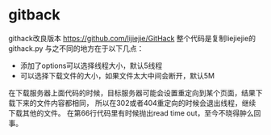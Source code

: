 # gitback
githack改良版本
https://github.com/lijiejie/GitHack 整个代码是复制liejiejie的githack.py
与之不同的地方在于以下几点：
* 添加了options可以选择线程大小，默认5线程
* 可以选择下载文件的大小，如果文件太大中间会断开，默认5M

在下载服务器上面代码的时候，目标服务器可能会设置重定向到某个页面，结果下载下来的文件内容都相同，
所以在302或者404重定向的时候会退出线程，继续下载其他的文件。
在第66行代码里有时候抛出read time out，至今不晓得肿么回事。

